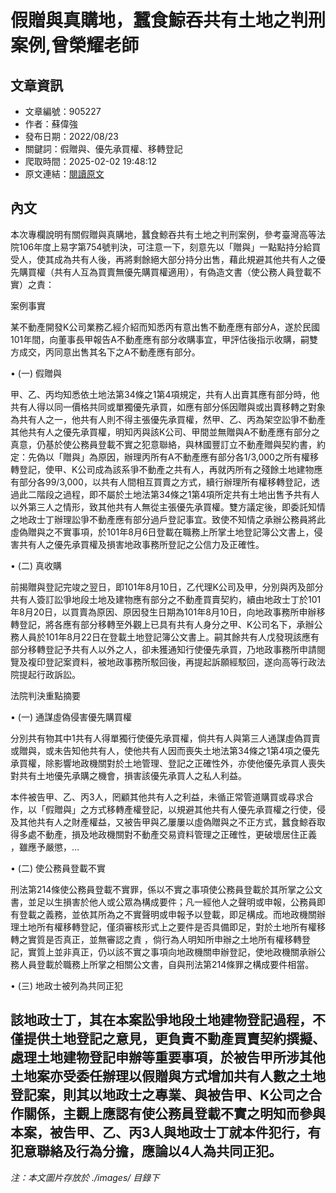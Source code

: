 # 假贈與真購地，蠶食鯨吞共有土地之判刑案例,曾榮耀老師

## 文章資訊
- 文章編號：905227
- 作者：蘇偉強
- 發布日期：2022/08/23
- 關鍵詞：假贈與、優先承買權、移轉登記
- 爬取時間：2025-02-02 19:48:12
- 原文連結：[閱讀原文](https://real-estate.get.com.tw/Columns/detail.aspx?no=905227)

## 內文
本次專欄說明有關假贈與真購地，蠶食鯨吞共有土地之判刑案例，參考臺灣高等法院106年度上易字第754號判決，可注意一下，刻意先以「贈與」一點點持分給買受人，使其成為共有人後，再將剩餘絕大部分持分出售，藉此規避其他共有人之優先購買權（共有人互為買賣無優先購買權適用），有偽造文書（使公務人員登載不實）之責：

案例事實

某不動產開發K公司業務乙經介紹而知悉丙有意出售不動產應有部分A，遂於民國101年間，向董事長甲報告A不動產應有部分收購事宜，甲評估後指示收購，嗣雙方成交，丙同意出售其名下之A不動產應有部分。

• (一) 假贈與

甲、乙、丙均知悉依土地法第34條之1第4項規定，共有人出賣其應有部分時，他共有人得以同一價格共同或單獨優先承買，如應有部分係因贈與或出賣移轉之對象為共有人之一，他共有人則不得主張優先承買權，然甲、乙、丙為架空訟爭不動產其他共有人之優先承買權，明知丙與該K公司、甲間並無贈與A不動產應有部分之真意，仍基於使公務員登載不實之犯意聯絡，與林國豐訂立不動產贈與契約書，約定：先偽以「贈與」為原因，辦理丙所有A不動產應有部分各1/3,000之所有權移轉登記，使甲、K公司成為該系爭不動產之共有人，再就丙所有之殘餘土地建物應有部分各99/3,000，以共有人間相互買賣之方式，續行辦理所有權移轉登記，透過此二階段之過程，即不屬於土地法第34條之1第4項所定共有土地出售予共有人以外第三人之情形，致其他共有人無從主張優先承買權。雙方議定後，即委託知情之地政士丁辦理訟爭不動產應有部分過戶登記事宜。致使不知情之承辦公務員將此虛偽贈與之不實事項，於101年8月6日登載在職務上所掌土地登記簿公文書上，侵害共有人之優先承買權及損害地政事務所登記之公信力及正確性。

• (二) 真收購

前揭贈與登記完竣之翌日，即101年8月10日，乙代理K公司及甲，分別與丙及部分共有人簽訂訟爭地段土地及建物應有部分之不動產買賣契約，續由地政士丁於101年8月20日，以買賣為原因、原因發生日期為101年8月10日，向地政事務所申辦移轉登記，將各應有部分移轉至外觀上已具有共有人身分之甲、K公司名下，承辦公務人員於101年8月22日在登載土地登記簿公文書上。嗣其餘共有人戊發現該應有部分移轉登記予共有人以外之人，卻未獲通知行使優先承買，乃地政事務所申請閱覽及複印登記案資料，被地政事務所駁回後，再提起訴願經駁回，遂向高等行政法院提起行政訴訟。

法院判決重點摘要

• (一) 通謀虛偽侵害優先購買權

分別共有物其中1共有人得單獨行使優先承買權，倘共有人與第三人通謀虛偽買賣或贈與，或未告知他共有人，使他共有人因而喪失土地法第34條之1第4項之優先承買權，除影響地政機關對於土地管理、登記之正確性外，亦使他優先承買人喪失對共有土地優先承購之機會，損害該優先承買人之私人利益。

本件被告甲、乙、丙3人，罔顧其他共有人之利益，未循正常管道購買或尋求合作，以「假贈與」之方式移轉產權登記，以規避其他共有人優先承買權之行使，侵及其他共有人之財產權益，又被告甲與乙屢屢以虛偽贈與之不正方式，蠶食鯨吞取得多處不動產，損及地政機關對不動產交易資料管理之正確性，更破壞居住正義 ，雖應予嚴懲，…

• (二) 使公務員登載不實

刑法第214條使公務員登載不實罪，係以不實之事項使公務員登載於其所掌之公文書，並足以生損害於他人或公眾為構成要件；凡一經他人之聲明或申報，公務員即有登載之義務，並依其所為之不實聲明或申報予以登載，即足構成。而地政機關辦理土地所有權移轉登記，僅須審核形式上之要件是否具備即足，對於土地所有權移轉之實質是否真正，並無審認之責 ，倘行為人明知所申辦之土地所有權移轉登記，實質上並非真正，仍以該不實之事項向地政機關申辦登記，使地政機關承辦公務人員登載於職務上所掌之相關公文書，自與刑法第214條罪之構成要件相當。

• (三) 地政士被列為共同正犯

該地政士丁，其在本案訟爭地段土地建物登記過程，不僅提供土地登記之意見，更負責不動產買賣契約撰擬、處理土地建物登記申辦等重要事項，於被告甲所涉其他土地案亦受委任辦理以假贈與方式增加共有人數之土地登記案，則其以地政士之專業、與被告甲、K公司之合作關係，主觀上應認有使公務員登載不實之明知而參與本案，被告甲、乙、丙3人與地政士丁就本件犯行，有犯意聯絡及行為分擔，應論以4人為共同正犯。
---
*注：本文圖片存放於 ./images/ 目錄下*
